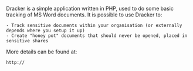 Dracker is a simple application written in PHP, used to do some basic tracking of MS Word documents. It is possible to use Dracker to:

    - Track sensitive documents within your organisation (or externally depends where you setup it up)
    - Create "honey pot" documents that should never be opened, placed in sensitive shares

More details can be found at:

    http://
